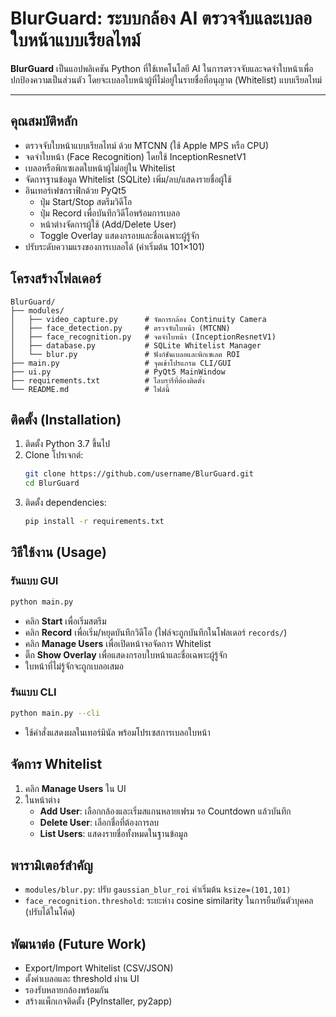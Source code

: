 # BlurGuard: ระบบกล้อง AI ตรวจจับและเบลอใบหน้าแบบเรียลไทม์

**BlurGuard** เป็นแอปพลิเคชัน Python ที่ใช้เทคโนโลยี AI ในการตรวจจับและจดจำใบหน้าเพื่อปกป้องความเป็นส่วนตัว โดยจะเบลอใบหน้าผู้ที่ไม่อยู่ในรายชื่อที่อนุญาต (Whitelist) แบบเรียลไทม์

---

## คุณสมบัติหลัก

- ตรวจจับใบหน้าแบบเรียลไทม์ ด้วย MTCNN (ใช้ Apple MPS หรือ CPU)
- จดจำใบหน้า (Face Recognition) โดยใช้ InceptionResnetV1
- เบลอหรือพิกเซเลตใบหน้าผู้ไม่อยู่ใน Whitelist
- จัดการฐานข้อมูล Whitelist (SQLite) เพิ่ม/ลบ/แสดงรายชื่อผู้ใช้
- อินเทอร์เฟซกราฟิกด้วย PyQt5
  - ปุ่ม Start/Stop สตรีมวิดีโอ
  - ปุ่ม Record เพื่อบันทึกวิดีโอพร้อมการเบลอ
  - หน้าต่างจัดการผู้ใช้ (Add/Delete User)
  - Toggle Overlay แสดงกรอบและชื่อเฉพาะผู้รู้จัก
- ปรับระดับความแรงของการเบลอได้ (ค่าเริ่มต้น 101×101)

## โครงสร้างโฟลเดอร์

```
BlurGuard/
├── modules/
│   ├── video_capture.py      # จัดการกล้อง Continuity Camera
│   ├── face_detection.py     # ตรวจจับใบหน้า (MTCNN)
│   ├── face_recognition.py   # จดจำใบหน้า (InceptionResnetV1)
│   ├── database.py           # SQLite Whitelist Manager
│   └── blur.py               # ฟังก์ชันเบลอและพิกเซเลต ROI
├── main.py                   # จุดเข้าโปรแกรม CLI/GUI
├── ui.py                     # PyQt5 MainWindow
├── requirements.txt          # ไลบรารีที่ต้องติดตั้ง
└── README.md                 # ไฟล์นี้
```

## ติดตั้ง (Installation)

1. ติดตั้ง Python 3.7 ขึ้นไป
2. Clone โปรเจกต์:
   ```bash
   git clone https://github.com/username/BlurGuard.git
   cd BlurGuard
   ```
3. ติดตั้ง dependencies:
   ```bash
   pip install -r requirements.txt
   ```

## วิธีใช้งาน (Usage)

### รันแบบ GUI

```bash
python main.py
```

- คลิก **Start** เพื่อเริ่มสตรีม
- คลิก **Record** เพื่อเริ่ม/หยุดบันทึกวิดีโอ (ไฟล์จะถูกบันทึกในโฟลเดอร์ `records/`)
- คลิก **Manage Users** เพื่อเปิดหน้าจอจัดการ Whitelist
- ติ๊ก **Show Overlay** เพื่อแสดงกรอบใบหน้าและชื่อเฉพาะผู้รู้จัก
- ใบหน้าที่ไม่รู้จักจะถูกเบลอเสมอ

### รันแบบ CLI

```bash
python main.py --cli
```

- ใช้คำสั่งแสดงผลในเทอร์มินัล พร้อมโปรเซสการเบลอใบหน้า

## จัดการ Whitelist

1. คลิก **Manage Users** ใน UI
2. ในหน้าต่าง
   - **Add User**: เลือกกล้องและเริ่มสแกนหลายเฟรม รอ Countdown แล้วบันทึก
   - **Delete User**: เลือกชื่อที่ต้องการลบ
   - **List Users**: แสดงรายชื่อทั้งหมดในฐานข้อมูล

## พารามิเตอร์สำคัญ

- `modules/blur.py`: ปรับ `gaussian_blur_roi` ค่าเริ่มต้น `ksize=(101,101)`
- `face_recognition.threshold`: ระยะห่าง cosine similarity ในการยืนยันตัวบุคคล (ปรับได้ในโค้ด)

## พัฒนาต่อ (Future Work)

- Export/Import Whitelist (CSV/JSON)
- ตั้งค่าเบลอและ threshold ผ่าน UI
- รองรับหลายกล้องพร้อมกัน
- สร้างแพ็กเกจติดตั้ง (PyInstaller, py2app)
